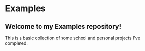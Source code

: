 # Examples

## Welcome to my Examples repository!

This is a basic collection of some school and personal projects I've completed.
